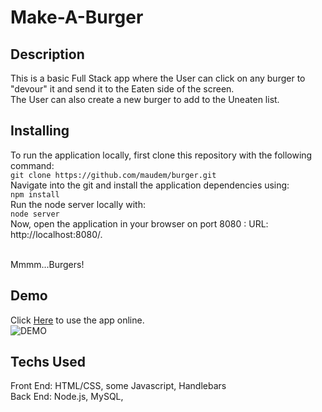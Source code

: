 # Make-A-Burger

## Description

This is a basic Full Stack app where the User can click on any burger to "devour" it and send it to the Eaten side of the screen.
<br>
The User can also create a new burger to add to the Uneaten list.

## Installing
To run the application locally, first clone this repository with the following command:
<br>
`git clone https://github.com/maudem/burger.git`
<br>
Navigate into the git and install the application dependencies using:
<br>
`npm install`
<br>
Run the node server locally with:
<br>
`node server`
<br>
Now, open the application in your browser on port 8080 : URL: http://localhost:8080/.
<br>
<br>

Mmmm...Burgers!
## Demo
Click [Here](https://agile-sierra-97663.herokuapp.com/index) to use the app online.
<br>
![DEMO](https://cloud.githubusercontent.com/assets/12129628/26758540/d3fa85bc-48ae-11e7-9400-51e0f9e7b99b.gif)
<br>
## Techs Used
Front End: HTML/CSS, some Javascript, Handlebars
<br>
Back End: Node.js, MySQL, 



